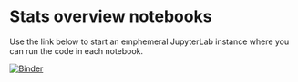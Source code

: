 # Stats overview notebooks

Use the link below to start an emphemeral JupyterLab instance where you can run the code in each notebook.

[![Binder](https://mybinder.org/badge_logo.svg)](https://mybinder.org/v2/gh/minireference/noBSstatsnotebooks/HEAD?labpath=stats_overview%2F00_Introduction.ipynb)

